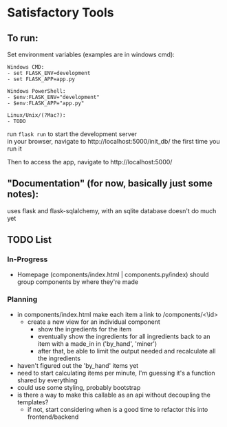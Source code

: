 
# Satisfactory Tools

## To run:
Set environment variables (examples are in windows cmd):

    Windows CMD:
    - set FLASK_ENV=development
    - set FLASK_APP=app.py

    Windows PowerShell:
    - $env:FLASK_ENV="development"
    - $env:FLASK_APP="app.py"

    Linux/Unix/(?Mac?):
    - TODO

run `flask run` to start the development server  
in your browser, navigate to http://localhost:5000/init_db/ the first time you run it

Then to access the app, navigate to http://localhost:5000/


## "Documentation" (for now, basically just some notes):

uses flask and flask-sqlalchemy, with an sqlite database
doesn't do much yet


## TODO List

### In-Progress
- Homepage (components/index.html | components.py/index) should group components by where they're made

### Planning
- in components/index.html make each item a link to /components/<\id>
    - create a new view for an individual component
        - show the ingredients for the item
        - eventually show the ingredients for all ingredients back to an item with a made_in in ('by_hand', 'miner')
        - after that, be able to limit the output needed and recalculate all the ingredients
- haven't figured out the 'by_hand' items yet
- need to start calculating items per minute, I'm guessing it's a function shared by everything
- could use some styling, probably bootstrap
- is there a way to make this callable as an api without decoupling the templates?
    - if not, start considering when is a good time to refactor this into frontend/backend